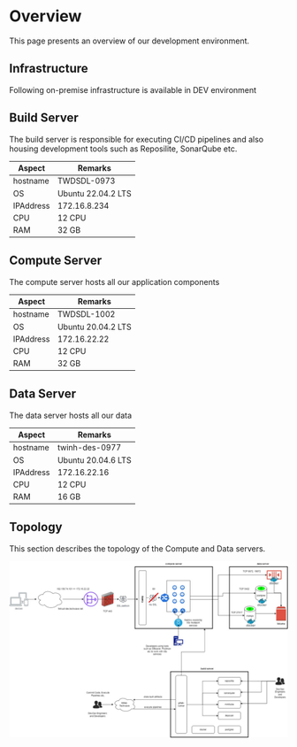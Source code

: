 # Overview

This page presents an overview of our development environment.

## Infrastructure

Following on-premise infrastructure is available in DEV environment


## Build Server

The build server is responsible for executing CI/CD pipelines and also housing development tools such as Reposilite, SonarQube etc.

Aspect   | Remarks
---------|-------------------
hostname | TWDSDL-0973
OS       | Ubuntu 22.04.2 LTS
IPAddress| 172.16.8.234
CPU      | 12 CPU
RAM      | 32 GB
	 
## Compute Server

The compute server hosts all our application components

Aspect   | Remarks
---------|-------------------
hostname | TWDSDL-1002
OS       | Ubuntu 20.04.2 LTS
IPAddress| 172.16.22.22
CPU      | 12 CPU
RAM      | 32 GB

	 
## Data Server

The data server hosts all our data

Aspect   | Remarks
---------|-------------------
hostname | twinh-des-0977
OS       | Ubuntu 20.04.6 LTS
IPAddress| 172.16.22.16
CPU      | 12 CPU
RAM      | 16 GB

## Topology

This section describes the topology of the Compute and Data servers.

![Fintrust Developmnent Enviroment](./fintrust-development-enviornment.jpg)

